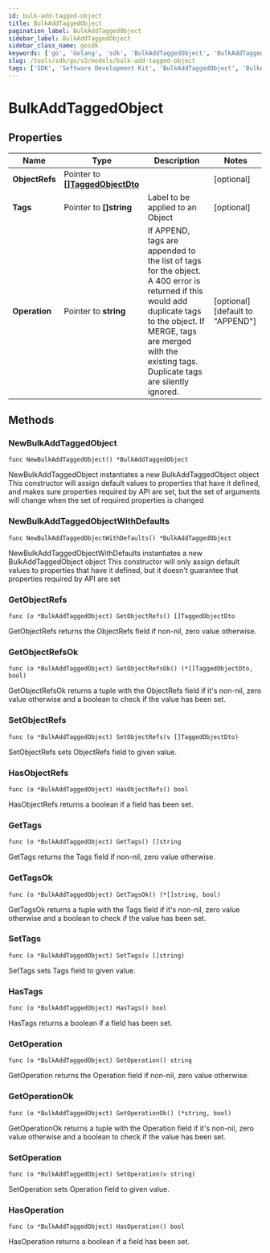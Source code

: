 ```yaml
---
id: bulk-add-tagged-object
title: BulkAddTaggedObject
pagination_label: BulkAddTaggedObject
sidebar_label: BulkAddTaggedObject
sidebar_class_name: gosdk
keywords: ['go', 'Golang', 'sdk', 'BulkAddTaggedObject', 'BulkAddTaggedObject'] 
slug: /tools/sdk/go/v3/models/bulk-add-tagged-object
tags: ['SDK', 'Software Development Kit', 'BulkAddTaggedObject', 'BulkAddTaggedObject']
---
```


# BulkAddTaggedObject

## Properties

Name | Type | Description | Notes
------------ | ------------- | ------------- | -------------
**ObjectRefs** | Pointer to [**[]TaggedObjectDto**](tagged-object-dto) |  | [optional] 
**Tags** | Pointer to **[]string** | Label to be applied to an Object | [optional] 
**Operation** | Pointer to **string** | If APPEND, tags are appended to the list of tags for the object. A 400 error is returned if this would add duplicate tags to the object.  If MERGE, tags are merged with the existing tags. Duplicate tags are silently ignored. | [optional] [default to "APPEND"]

## Methods

### NewBulkAddTaggedObject

`func NewBulkAddTaggedObject() *BulkAddTaggedObject`

NewBulkAddTaggedObject instantiates a new BulkAddTaggedObject object
This constructor will assign default values to properties that have it defined,
and makes sure properties required by API are set, but the set of arguments
will change when the set of required properties is changed

### NewBulkAddTaggedObjectWithDefaults

`func NewBulkAddTaggedObjectWithDefaults() *BulkAddTaggedObject`

NewBulkAddTaggedObjectWithDefaults instantiates a new BulkAddTaggedObject object
This constructor will only assign default values to properties that have it defined,
but it doesn't guarantee that properties required by API are set

### GetObjectRefs

`func (o *BulkAddTaggedObject) GetObjectRefs() []TaggedObjectDto`

GetObjectRefs returns the ObjectRefs field if non-nil, zero value otherwise.

### GetObjectRefsOk

`func (o *BulkAddTaggedObject) GetObjectRefsOk() (*[]TaggedObjectDto, bool)`

GetObjectRefsOk returns a tuple with the ObjectRefs field if it's non-nil, zero value otherwise
and a boolean to check if the value has been set.

### SetObjectRefs

`func (o *BulkAddTaggedObject) SetObjectRefs(v []TaggedObjectDto)`

SetObjectRefs sets ObjectRefs field to given value.

### HasObjectRefs

`func (o *BulkAddTaggedObject) HasObjectRefs() bool`

HasObjectRefs returns a boolean if a field has been set.

### GetTags

`func (o *BulkAddTaggedObject) GetTags() []string`

GetTags returns the Tags field if non-nil, zero value otherwise.

### GetTagsOk

`func (o *BulkAddTaggedObject) GetTagsOk() (*[]string, bool)`

GetTagsOk returns a tuple with the Tags field if it's non-nil, zero value otherwise
and a boolean to check if the value has been set.

### SetTags

`func (o *BulkAddTaggedObject) SetTags(v []string)`

SetTags sets Tags field to given value.

### HasTags

`func (o *BulkAddTaggedObject) HasTags() bool`

HasTags returns a boolean if a field has been set.

### GetOperation

`func (o *BulkAddTaggedObject) GetOperation() string`

GetOperation returns the Operation field if non-nil, zero value otherwise.

### GetOperationOk

`func (o *BulkAddTaggedObject) GetOperationOk() (*string, bool)`

GetOperationOk returns a tuple with the Operation field if it's non-nil, zero value otherwise
and a boolean to check if the value has been set.

### SetOperation

`func (o *BulkAddTaggedObject) SetOperation(v string)`

SetOperation sets Operation field to given value.

### HasOperation

`func (o *BulkAddTaggedObject) HasOperation() bool`

HasOperation returns a boolean if a field has been set.


